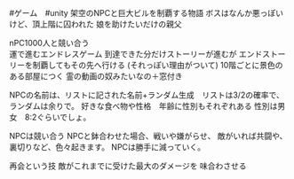 #ゲーム　#unity 
架空のNPCと巨大ビルを制覇する物語
ボスはなんか悪っぽいけど、頂上階に囚われた
娘を助けたいだけの親父

nPC1000人と競い合う	
運で進むエンドレスゲーム
到達できた分だけストーリーが進むが
エンドストーリーを制覇してもその先へ行ける
(それっぽい理由がついて)
10階ごとに景色のある部屋につく
霊の動画の奴みたいなの＋窓付き

NPCの名前は、リストに記された名前+ランダム生成　リストは3/2の確率で、ランダムは余りで。
好きな食べ物や性格　年齢に性別もそれぞれある
性別は男女　8:2ぐらいでしょ。

NPCは競い合う
NPCと鉢合わせた場合、戦いや嫌がらせ、
敵がいれば共闘や、裏切りなど、色々起きます。
NPCは勝手に減っていく。

再会という技
敵がこれまでに受けた最大のダメージを
味合わさせる